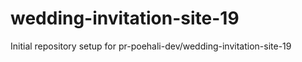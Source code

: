 # wedding-invitation-site-19

Initial repository setup for pr-poehali-dev/wedding-invitation-site-19
